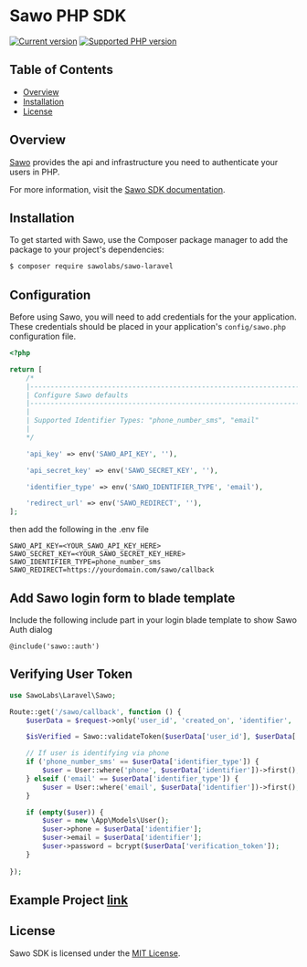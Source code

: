 # Sawo PHP SDK

[![Current version](https://img.shields.io/packagist/v/sawolabs/sawo-laravel.svg?logo=composer)](https://packagist.org/packages/sawolabs/sawo-laravel)
[![Supported PHP version](https://img.shields.io/static/v1?logo=php&label=PHP&message=%5E7.2|~8.0.0&color=777bb4)](https://packagist.org/packages/sawolabs/sawo-laravel)

## Table of Contents

- [Overview](#overview)
- [Installation](#installation)
- [License](#license)

## Overview

[Sawo](https://sawolabs.com/) provides the api and infrastructure you need to authenticate your users in PHP.

For more information, visit the [Sawo SDK documentation](https://docs.sawolabs.com/sawo/).

## Installation

To get started with Sawo, use the Composer package manager to add the package to your project's dependencies:

```bash
$ composer require sawolabs/sawo-laravel
```
## Configuration

Before using Sawo, you will need to add credentials for the your application. These credentials should be placed in your application's ```config/sawo.php``` configuration file.

``` php
<?php

return [
    /*
    |--------------------------------------------------------------------------
    | Configure Sawo defaults
    |--------------------------------------------------------------------------
    |
    | Supported Identifier Types: "phone_number_sms", "email"
    |
    */

    'api_key' => env('SAWO_API_KEY', ''),

    'api_secret_key' => env('SAWO_SECRET_KEY', ''),

    'identifier_type' => env('SAWO_IDENTIFIER_TYPE', 'email'),

    'redirect_url' => env('SAWO_REDIRECT', ''),
];

```

then add the following in the .env file

``` env
SAWO_API_KEY=<YOUR_SAWO_API_KEY_HERE>
SAWO_SECRET_KEY=<YOUR_SAWO_SECRET_KEY_HERE>
SAWO_IDENTIFIER_TYPE=phone_number_sms
SAWO_REDIRECT=https://yourdomain.com/sawo/callback
```
## Add Sawo login form to blade template
Include the following include part in your login blade template to show Sawo Auth dialog

```
@include('sawo::auth')
```

## Verifying User Token

``` php
use SawoLabs\Laravel\Sawo;

Route::get('/sawo/callback', function () {
    $userData = $request->only('user_id', 'created_on', 'identifier', 'identifier_type', 'verification_token');

    $isVerified = Sawo::validateToken($userData['user_id'], $userData['verification_token']);

    // If user is identifying via phone
    if ('phone_number_sms' == $userData['identifier_type']) {
        $user = User::where('phone', $userData['identifier'])->first();
    } elseif ('email' == $userData['identifier_type']) {
        $user = User::where('email', $userData['identifier'])->first();
    }

    if (empty($user)) {
        $user = new \App\Models\User();
        $user->phone = $userData['identifier'];
        $user->email = $userData['identifier'];
        $user->password = bcrypt($userData['verification_token']);
    }
    
});

```

## Example Project [link](https://github.com/sawolab/laravel-example)


## License

Sawo SDK is licensed under the [MIT License](LICENSE).
